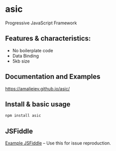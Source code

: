 # asic
Progressive JavaScript Framework

## Features & characteristics:
* No boilerplate code
* Data Binding
* 5kb size

## Documentation and Examples
https://amalieiev.github.io/asic/


## Install & basic usage

```bash
npm install asic
```

## JSFiddle

[Example JSFiddle](https://jsfiddle.net/amalieiev/zdmq82ce/) – Use this for issue reproduction.
